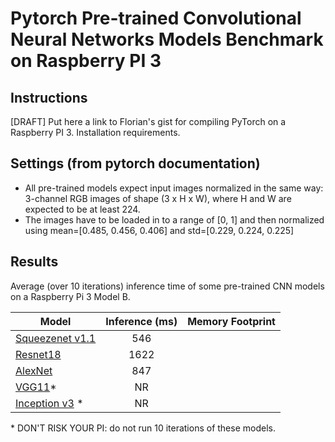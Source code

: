 # Pytorch Pre-trained Convolutional Neural Networks Models Benchmark on Raspberry PI 3
## Instructions
[DRAFT] Put here a link to Florian's gist for compiling PyTorch on a Raspberry PI 3.
Installation requirements.
## Settings (from pytorch documentation)
* All pre-trained models expect input images normalized in the same way: 3-channel RGB images of shape (3 x H x W), where H and W are expected to be at least 224.
* The images have to be loaded in to a range of [0, 1] and then normalized using mean=[0.485, 0.456, 0.406] and std=[0.229, 0.224, 0.225]
## Results
Average (over 10 iterations) inference time of some pre-trained CNN models on a Raspberry Pi 3 Model B.

| Model  | Inference (ms) | Memory Footprint |
| ------------- | :-------------: | :---------------: |
| [Squeezenet v1.1](https://arxiv.org/abs/1602.07360)  | 546  |
| [Resnet18](https://arxiv.org/abs/1512.03385)  | 1622 |
| [AlexNet](https://arxiv.org/abs/1404.5997) | 847 |   |
| [VGG11](https://arxiv.org/abs/1409.1556)\* | NR |  |
| [Inception v3]() \*| NR | |

\* DON'T RISK YOUR PI: do not run 10 iterations of these models.
